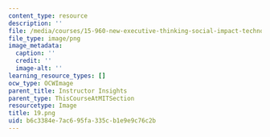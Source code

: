 ```yaml
---
content_type: resource
description: ''
file: /media/courses/15-960-new-executive-thinking-social-impact-technology-projects-fall-2017-spring-2018/b6c3384e7ac695fa335cb1e9e9c76c2b_19.png
file_type: image/png
image_metadata:
  caption: ''
  credit: ''
  image-alt: ''
learning_resource_types: []
ocw_type: OCWImage
parent_title: Instructor Insights
parent_type: ThisCourseAtMITSection
resourcetype: Image
title: 19.png
uid: b6c3384e-7ac6-95fa-335c-b1e9e9c76c2b
---
```

